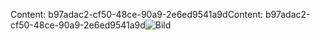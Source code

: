 <span data-ttu-id="f0377-101">Content: b97adac2-cf50-48ce-90a9-2e6ed9541a9d</span><span class="sxs-lookup"><span data-stu-id="f0377-101">Content: b97adac2-cf50-48ce-90a9-2e6ed9541a9d</span></span>![Bild](a727de53-54aa-49af-b819-3cac5aedff05.png)
